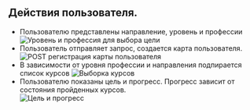 ## Действия пользователя.  
* Пользователю представлены направление, уровень и профессии
![Уровень и профессия для выбора цели](https://github.com/EmilAbushaev/hackathon_yandex/assets/73501447/9e02feb4-b730-49d8-89bf-43ebf44dd247)  
* Пользователь отправляет запрос, создается карта пользователя.  
![POST  регистрация карты пользователя](https://github.com/EmilAbushaev/hackathon_yandex/assets/73501447/ec157202-f702-4823-95ae-39b321ea803f)
* В зависимости от уровня профессии и направления подпирается список курсов
![Выборка курсов](https://github.com/EmilAbushaev/hackathon_yandex/assets/73501447/b964def6-7f6c-450d-b587-9f1f742adf26)  
* Пользователю показаны цель и прогресс. Прогресс зависит от состояния пройденных курсов.  
![Цель и прогресс](https://github.com/EmilAbushaev/hackathon_yandex/assets/73501447/090e0cc0-9599-48da-ac43-99e27e8a0fad)



